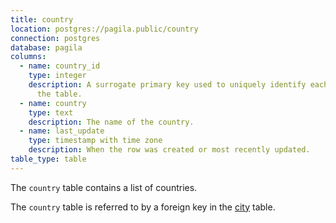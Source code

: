 ```yaml
---
title: country
location: postgres://pagila.public/country
connection: postgres
database: pagila
columns:
  - name: country_id
    type: integer
    description: A surrogate primary key used to uniquely identify each country in
      the table.
  - name: country
    type: text
    description: The name of the country.
  - name: last_update
    type: timestamp with time zone
    description: When the row was created or most recently updated.
table_type: table
---
```

The `country` table contains a list of countries.

The `country` table is referred to by a foreign key in the [city](/postgres/pagila/city) table.
